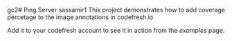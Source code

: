gc2# Ping Server
sassamir1
This project demonstrates how to add coverage percetage to the image annotations in codefresh.io

Add it to your codefresh account to see it in action from the _examples_ page.
